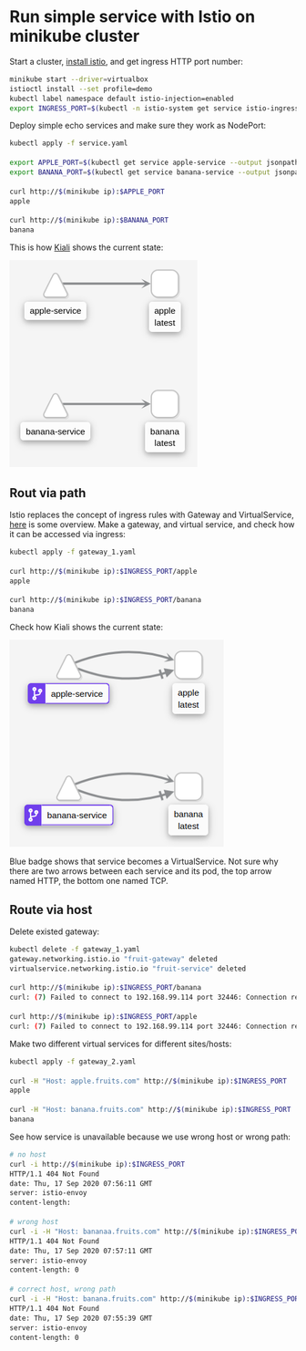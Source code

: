 # Run simple service with Istio on minikube cluster

Start a cluster, [install istio](https://istio.io/latest/docs/setup/getting-started/#install), and get ingress HTTP port number:

```bash
minikube start --driver=virtualbox
istioctl install --set profile=demo
kubectl label namespace default istio-injection=enabled
export INGRESS_PORT=$(kubectl -n istio-system get service istio-ingressgateway -o jsonpath='{.spec.ports[?(@.name=="http2")].nodePort}')
```

Deploy simple echo services and make sure they work as NodePort:

```bash
kubectl apply -f service.yaml

export APPLE_PORT=$(kubectl get service apple-service --output jsonpath="{.spec.ports[0].nodePort}")
export BANANA_PORT=$(kubectl get service banana-service --output jsonpath="{.spec.ports[0].nodePort}")

curl http://$(minikube ip):$APPLE_PORT
apple

curl http://$(minikube ip):$BANANA_PORT
banana
```

This is how [Kiali](https://istio.io/latest/docs/setup/getting-started/#dashboard) shows the current state:

![](./graph1.png)

## Rout via path

Istio replaces the concept of ingress rules with Gateway and VirtualService, [here](https://blog.jayway.com/2018/10/22/understanding-istio-ingress-gateway-in-kubernetes/) is some overview. Make a gateway, and virtual service, and check how it can be accessed via ingress:

```bash
kubectl apply -f gateway_1.yaml

curl http://$(minikube ip):$INGRESS_PORT/apple
apple

curl http://$(minikube ip):$INGRESS_PORT/banana
banana
```

Check how Kiali shows the current state:

![](./graph2.png)

Blue badge shows that service becomes a VirtualService. Not sure why there are two arrows between each service and its pod, the top arrow named HTTP, the bottom one named TCP.

## Route via host

Delete existed gateway:

```bash
kubectl delete -f gateway_1.yaml
gateway.networking.istio.io "fruit-gateway" deleted
virtualservice.networking.istio.io "fruit-service" deleted

curl http://$(minikube ip):$INGRESS_PORT/banana
curl: (7) Failed to connect to 192.168.99.114 port 32446: Connection refused

curl http://$(minikube ip):$INGRESS_PORT/apple
curl: (7) Failed to connect to 192.168.99.114 port 32446: Connection refused
```

Make two different virtual services for different sites/hosts:

```bash
kubectl apply -f gateway_2.yaml

curl -H "Host: apple.fruits.com" http://$(minikube ip):$INGRESS_PORT
apple

curl -H "Host: banana.fruits.com" http://$(minikube ip):$INGRESS_PORT
banana
```

See how service is unavailable because we use wrong host or wrong path:

```bash
# no host
curl -i http://$(minikube ip):$INGRESS_PORT
HTTP/1.1 404 Not Found
date: Thu, 17 Sep 2020 07:56:11 GMT
server: istio-envoy
content-length:

# wrong host
curl -i -H "Host: bananaa.fruits.com" http://$(minikube ip):$INGRESS_PORT/banana
HTTP/1.1 404 Not Found
date: Thu, 17 Sep 2020 07:57:11 GMT
server: istio-envoy
content-length: 0

# correct host, wrong path
curl -i -H "Host: banana.fruits.com" http://$(minikube ip):$INGRESS_PORT/banana
HTTP/1.1 404 Not Found
date: Thu, 17 Sep 2020 07:55:39 GMT
server: istio-envoy
content-length: 0
```
